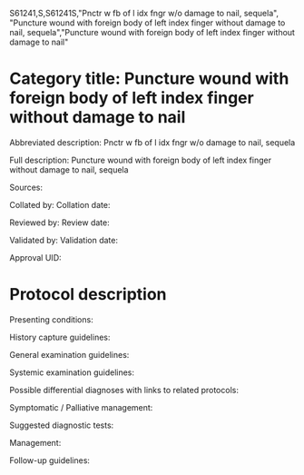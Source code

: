S61241,S,S61241S,"Pnctr w fb of l idx fngr w/o damage to nail, sequela", "Puncture wound with foreign body of left index finger without damage to nail, sequela","Puncture wound with foreign body of left index finger without damage to nail"
# Category title: Puncture wound with foreign body of left index finger without damage to nail

Abbreviated description: Pnctr w fb of l idx fngr w/o damage to nail, sequela

Full description: Puncture wound with foreign body of left index finger without damage to nail, sequela

Sources:

Collated by:
Collation date:

Reviewed by:
Review date:

Validated by:
Validation date:

Approval UID:

# Protocol description

Presenting conditions:

History capture guidelines:

General examination guidelines:

Systemic examination guidelines:

Possible differential diagnoses with links to related protocols:

Symptomatic / Palliative management:

Suggested diagnostic tests:

Management:

Follow-up guidelines:
